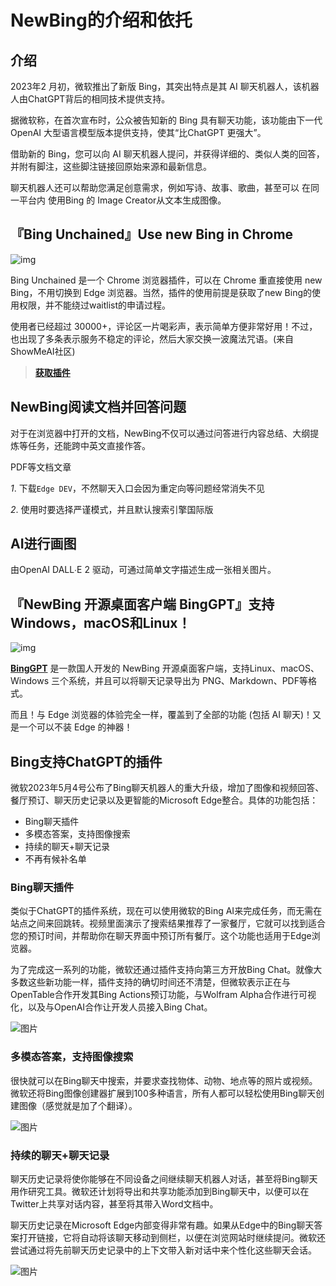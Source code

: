# NewBing的介绍和依托

## 介绍

2023年2 月初，微软推出了新版 Bing，其突出特点是其 AI 聊天机器人，该机器人由ChatGPT背后的相同技术提供支持。

据微软称，在首次宣布时，公众被告知新的 Bing 具有聊天功能，该功能由下一代 OpenAI 大型语言模型版本提供支持，使其“比ChatGPT 更强大”。

借助新的 Bing，您可以向 AI 聊天机器人提问，并获得详细的、类似人类的回答，并附有脚注，这些脚注链接回原始来源和最新信息。

聊天机器人还可以帮助您满足创意需求，例如写诗、故事、歌曲，甚至可以 在同一平台内 使用Bing 的 Image Creator从文本生成图像。

## 『Bing Unchained』Use new Bing in Chrome

![img](https://p3-juejin.byteimg.com/tos-cn-i-k3u1fbpfcp/0127afccd03c40b09eb3d40053041cf3~tplv-k3u1fbpfcp-zoom-in-crop-mark:1512:0:0:0.awebp)

Bing Unchained 是一个 Chrome 浏览器插件，可以在 Chrome 重直接使用 new Bing，不用切换到 Edge 浏览器。当然，插件的使用前提是获取了new Bing的使用权限，并不能绕过waitlist的申请过程。

使用者已经超过 30000+，评论区一片喝彩声，表示简单方便非常好用！不过，也出现了多条表示服务不稳定的评论，然后大家交换一波魔法咒语。(来自ShowMeAI社区)

> [**获取插件**](https://chrome.google.com/webstore/detail/bing-unchained-use-new-bi/laldfnbbeocphnilnofhedhcjcnchbld/related)

## NewBing阅读文档并回答问题

对于在浏览器中打开的文档，NewBing不仅可以通过问答进行内容总结、大纲提炼等任务，还能跨中英文直接作答。

PDF等文档文章

*1*. 下载`Edge DEV`，不然聊天入口会因为重定向等问题经常消失不见

*2*. 使用时要选择严谨模式，并且默认搜索引擎国际版

## AI进行画图

由OpenAI DALL∙E 2 驱动，可通过简单文字描述生成一张相关图片。

## 『NewBing 开源桌面客户端 BingGPT』支持 Windows，macOS和Linux！

![img](https://p3-juejin.byteimg.com/tos-cn-i-k3u1fbpfcp/85659a3493214bf5a30247a549c09645~tplv-k3u1fbpfcp-zoom-in-crop-mark:1512:0:0:0.awebp)

[**BingGPT**](https://github.com/dice2o/BingGPT) 是一款国人开发的 NewBing 开源桌面客户端，支持Linux、macOS、Windows 三个系统，并且可以将聊天记录导出为 PNG、Markdown、PDF等格式。

而且！与 Edge 浏览器的体验完全一样，覆盖到了全部的功能 (包括 AI 聊天)！又是一个可以不装 Edge 的神器！

## Bing支持ChatGPT的插件

微软2023年5月4号公布了Bing聊天机器人的重大升级，增加了图像和视频回答、餐厅预订、聊天历史记录以及更智能的Microsoft Edge整合。具体的功能包括：  

- Bing聊天插件
- 多模态答案，支持图像搜索
- 持续的聊天+聊天记录
- 不再有候补名单

### Bing聊天插件

类似于ChatGPT的插件系统，现在可以使用微软的Bing AI来完成任务，而无需在站点之间来回跳转。视频里面演示了搜索结果推荐了一家餐厅，它就可以找到适合您的预订时间，并帮助你在聊天界面中预订所有餐厅。这个功能也适用于Edge浏览器。  

为了完成这一系列的功能，微软还通过插件支持向第三方开放Bing Chat。就像大多数这些新功能一样，插件支持的确切时间还不清楚，但微软表示正在与OpenTable合作开发其Bing Actions预订功能，与Wolfram Alpha合作进行可视化，以及与OpenAI合作让开发人员接入Bing Chat。  

![图片](https://mmbiz.qpic.cn/mmbiz_jpg/fbRX0iaT8EgeQxnB1Gzicenv41IXsfvVaoSSGGicourKAnR1XGLNgTeaQo7c79l3dtufPiatImictVcuxeKIvzRcYzw/640?wx_fmt=other&wxfrom=5&wx_lazy=1&wx_co=1)

### 多模态答案，支持图像搜索

很快就可以在Bing聊天中搜索，并要求查找物体、动物、地点等的照片或视频。微软还将Bing图像创建器扩展到100多种语言，所有人都可以轻松使用Bing聊天创建图像（感觉就是加了个翻译）。  

![图片](https://mmbiz.qpic.cn/mmbiz_jpg/fbRX0iaT8EgeQxnB1Gzicenv41IXsfvVaoSUtOh9cM1bE8oYicW2icOcCp5IJ1oibgh8eNmzl1grwHibecyWWGURcXSg/640?wx_fmt=other&wxfrom=5&wx_lazy=1&wx_co=1)

### 持续的聊天+聊天记录

聊天历史记录将使你能够在不同设备之间继续聊天机器人对话，甚至将Bing聊天用作研究工具。微软还计划将导出和共享功能添加到Bing聊天中，以便可以在Twitter上共享对话内容，甚至将其带入Word文档中。  

聊天历史记录在Microsoft Edge内部变得非常有趣。如果从Edge中的Bing聊天答案打开链接，它将自动将该聊天移动到侧栏，以便在浏览网站时继续提问。微软还尝试通过将先前聊天历史记录中的上下文带入新对话中来个性化这些聊天会话。  

![图片](https://mmbiz.qpic.cn/mmbiz_jpg/fbRX0iaT8EgeQxnB1Gzicenv41IXsfvVaoEZ9tca70EKXnSrd0Z1QKPtwedIFwoJtH5oc01kStBja6nINJ9svtBg/640?wx_fmt=other&wxfrom=5&wx_lazy=1&wx_co=1)
